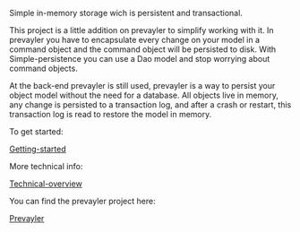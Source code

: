 Simple in-memory storage wich is persistent and transactional.

This project is a little addition on prevayler to simplify working with it. In prevayler you have to encapsulate every change on your model in a command object and the command object will be persisted to disk. With Simple-persistence you can use a Dao model and stop worrying about command objects.

At the back-end prevayler is still used, prevayler is a way to persist your object model without the need for a database. All objects live in memory, any change is persisted to a transaction log, and after a crash or restart, this transaction log is read to restore the model in memory.

To get started:

[Getting-started](https://github.com/rnentjes/Simple-persistence/wiki/Getting-started)

More technical info:

[Technical-overview](https://github.com/rnentjes/Simple-persistence/wiki/Technical-overview)

You can find the prevayler project here:

[Prevayler](https://github.com/jsampson/prevayler)
